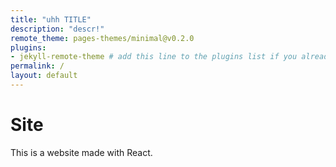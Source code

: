 ```yaml
---
title: "uhh TITLE"
description: "descr!"
remote_theme: pages-themes/minimal@v0.2.0
plugins:
- jekyll-remote-theme # add this line to the plugins list if you already have one
permalink: /
layout: default
---
```


# Site

This is a website made with React.
